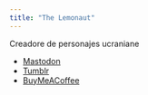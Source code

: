 ```yaml
---
title: "The Lemonaut"
---
```

Creadore de personajes ucraniane

- [Mastodon](https://mastodon.art/@the_lemonaut)
- [Tumblr](https://www.tumblr.com/the-lemonaut)
- [BuyMeACoffee](https://buymeacoffee.com/thelemonaut)

